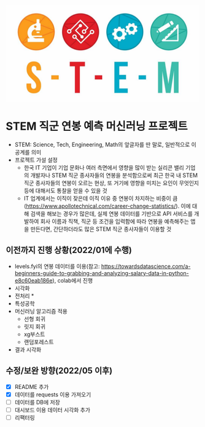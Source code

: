 ![Alt text](stem.jpg)

# STEM 직군 연봉 예측 머신러닝 프로젝트  

* STEM: Science, Tech, Engineering, Math의 앞글자를 딴 말로, 일반적으로 이공계를 의미
* 프로젝트 가설 설정
  * 한국 IT 기업이 기업 문화나 여러 측면에서 영향을 많이 받는 실리콘 밸리 기업의 개발자나 STEM 직군 종사자들의 연봉을 분석함으로써 최근 한국 내 STEM 직군 종사자들의 연봉이 오르는 현상, 또 거기에 영향을 미치는 요인이 무엇인지 등에 대해서도 통찰을 얻을 수 있을 것
   * IT 업계에서는 이직이 잦은데 이직 이유 중 연봉이 차지하는 비중이 큼(https://www.apollotechnical.com/career-change-statistics/). 이에 대해 검색을 해보는 경우가 많은데, 실제 연봉 데이터를 기반으로 API 서비스를 개발하여 회사 이름과 직책, 직군 등 조건을 입력함에 따라 연봉을 예측해주는 앱을 만든다면, 간단하더라도 많은 STEM 직군 종사자들이 이용할 것




## 이전까지 진행 상황(2022/01에 수행)
* levels.fyi의 연봉 데이터를 이용(참고: https://towardsdatascience.com/a-beginners-guide-to-grabbing-and-analyzing-salary-data-in-python-e8c60eab186e), colab에서 진행
* 시각화
* 전처리
  * 
* 특성공학
* 머신러닝 알고리즘 적용
  * 선형 회귀
  * 릿지 회귀
  * xg부스트
  * 랜덤포레스트
* 결과 시각화


## 수정/보완 방향(2022/05 이후)
* [x] README 추가
* [x] 데이터를 requests 이용 가져오기
* [ ] 데이터를 DB에 저장
* [ ] 대시보드 이용 데이터 시각화 추가
* [ ] 리팩터링
